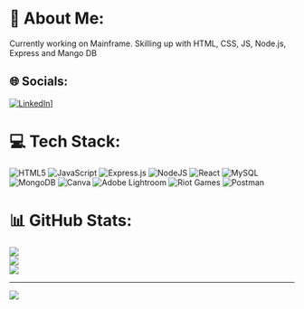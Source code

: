 # 💫 About Me:
Currently working on Mainframe. Skilling up with HTML, CSS, JS, Node.js, Express and Mango DB


## 🌐 Socials:
[![LinkedIn](https://img.shields.io/badge/LinkedIn-%230077B5.svg?logo=linkedin&logoColor=white)](https://www.linkedin.com/in/sanjay-r-b91a501a4/)]

# 💻 Tech Stack:
![HTML5](https://img.shields.io/badge/html5-%23E34F26.svg?style=flat&logo=html5&logoColor=white) ![JavaScript](https://img.shields.io/badge/javascript-%23323330.svg?style=flat&logo=javascript&logoColor=%23F7DF1E) ![Express.js](https://img.shields.io/badge/express.js-%23404d59.svg?style=flat&logo=express&logoColor=%2361DAFB) ![NodeJS](https://img.shields.io/badge/node.js-6DA55F?style=flat&logo=node.js&logoColor=white) ![React](https://img.shields.io/badge/react-%2320232a.svg?style=flat&logo=react&logoColor=%2361DAFB) ![MySQL](https://img.shields.io/badge/mysql-4479A1.svg?style=flat&logo=mysql&logoColor=white) ![MongoDB](https://img.shields.io/badge/MongoDB-%234ea94b.svg?style=flat&logo=mongodb&logoColor=white) ![Canva](https://img.shields.io/badge/Canva-%2300C4CC.svg?style=flat&logo=Canva&logoColor=white) ![Adobe Lightroom](https://img.shields.io/badge/Adobe%20Lightroom-31A8FF.svg?style=flat&logo=Adobe%20Lightroom&logoColor=white) ![Riot Games](https://img.shields.io/badge/riotgames-D32936.svg?style=flat&logo=riotgames&logoColor=white) ![Postman](https://img.shields.io/badge/Postman-FF6C37?style=flat&logo=postman&logoColor=white)
# 📊 GitHub Stats:
![](https://github-readme-stats.vercel.app/api?username=S-JayRepo&theme=yeblu&hide_border=false&include_all_commits=false&count_private=true)<br/>
![](https://nirzak-streak-stats.vercel.app/?user=S-JayRepo&theme=yeblu&hide_border=false)<br/>
![](https://github-readme-stats.vercel.app/api/top-langs/?username=S-JayRepo&theme=yeblu&hide_border=false&include_all_commits=false&count_private=true&layout=compact)

---
[![](https://visitcount.itsvg.in/api?id=S-JayRepo&icon=7&color=7)](https://visitcount.itsvg.in)

<!-- Proudly created with GPRM ( https://gprm.itsvg.in ) -->
